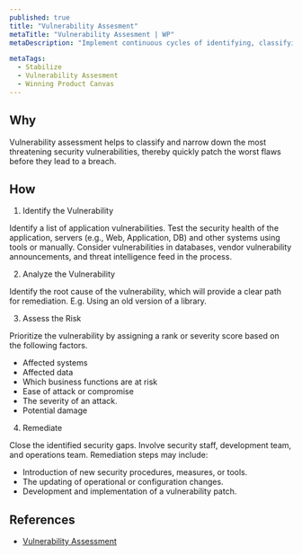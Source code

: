 ```yaml
---
published: true
title: "Vulnerability Assesment"
metaTitle: "Vulnerability Assesment | WP"
metaDescription: "Implement continuous cycles of identifying, classifying, prioritizing, remediating, and mitigating of software vulnerabilities of the implemented code and third party components."

metaTags:
  - Stabilize
  - Vulnerability Assesment
  - Winning Product Canvas
---
```


## Why
Vulnerability assessment helps to classify and narrow down the most threatening security vulnerabilities, thereby quickly patch the worst flaws before they lead to a breach.

## How

1. Identify the Vulnerability

Identify a list of application vulnerabilities. Test the security health of the application, servers (e.g., Web, Application, DB) and other systems using tools or manually. Consider vulnerabilities in databases, vendor vulnerability announcements, and threat intelligence feed in the process.

2. Analyze the Vulnerability

Identify the root cause of the vulnerability, which will provide a clear path for remediation. E.g. Using an old version of a library. 

3. Assess the Risk

Prioritize the vulnerability by assigning a rank or severity score based on the following factors.

- Affected systems
- Affected data
- Which business functions are at risk
- Ease of attack or compromise
- The severity of an attack.
- Potential damage

4. Remediate

Close the identified security gaps. Involve security staff, development team, and operations team. Remediation steps may include:
- Introduction of new security procedures, measures, or tools.
- The updating of operational or configuration changes.
- Development and implementation of a vulnerability patch.


## References

- [Vulnerability Assessment](https://www.imperva.com/learn/application-security/vulnerability-assessment)

